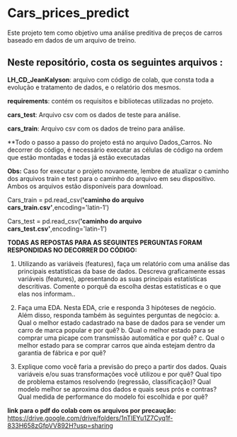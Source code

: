 # Cars_prices_predict

Este projeto tem como objetivo uma análise preditiva de preços de carros baseado em dados de um arquivo de treino.

## Neste repositório, costa os seguintes arquivos :
**LH_CD_JeanKalyson**: arquivo com código de colab, que consta toda a evolução e tratamento de dados, e o relatório dos mesmos.

**requirements**: contém os requisitos e bibliotecas utilizadas no projeto.

**cars_test**: Arquivo csv com os dados de teste para análise.

**cars_train**: Arquivo csv com os dados de treino para análise.

**Todo o passo a passo do projeto está no arquivo Dados_Carros. No decorrer do código, é necessário executar as células de código na
ordem que estão montadas e todas já estão executadas

**Obs:** Caso for executar o projeto novamente, lembre de atualizar o caminho dos arquivos train e test para o caminho do arquivo em seu dispositivo. Ambos os arquivos estão disponiveis para download.

Cars_train = pd.read_csv(**'caminho do arquivo cars_train.csv'**,encoding='latin-1')

Cars_test = pd.read_csv(**'caminho do arquivo cars_test.csv'**,encoding='latin-1')

**TODAS AS REPOSTAS PARA AS SEGUINTES PERGUNTAS FORAM RESPONDIDAS NO DECORRER DO CÓDIGO:**

1. Utilizando as variáveis (features), faça um relatório com uma análise das
principais estatísticas da base de dados. Descreva graficamente essas
variáveis (features), apresentando as suas principais estatísticas descritivas.
Comente o porquê da escolha destas estatísticas e o que elas nos informam..

2. Faça uma EDA. Nesta EDA, crie e responda 3 hipóteses de negócio. Além disso,
responda também às seguintes perguntas de negócio:
a. Qual o melhor estado cadastrado na base de dados para se vender um
carro de marca popular e por quê?
b. Qual o melhor estado para se comprar uma picape com transmissão
automática e por quê?
c. Qual o melhor estado para se comprar carros que ainda estejam dentro
da garantia de fábrica e por quê?

3. Explique como você faria a previsão do preço a partir dos dados. Quais
variáveis e/ou suas transformações você utilizou e por quê? Qual tipo de
problema estamos resolvendo (regressão, classificação)? Qual modelo melhor
se aproxima dos dados e quais seus prós e contras? Qual medida de
performance do modelo foi escolhida e por quê?


**link para o pdf do colab com os arquivos por precaução:** https://drive.google.com/drive/folders/1nTIEYu1Z7Cyq1f-833H658zGfpVV892H?usp=sharing

